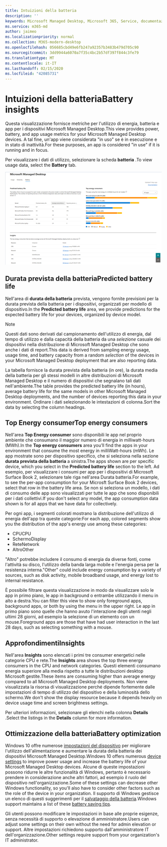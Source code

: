 ```yaml
---
title: Intuizioni della batteria
description: ''
keywords: Microsoft Managed Desktop, Microsoft 365, Service, documentazione
ms.service: m365-md
author: jaimeo
ms.localizationpriority: normal
ms.collection: M365-modern-desktop
ms.openlocfilehash: 056685cbd49e6fb247a92357b3483b479d705c90
ms.sourcegitcommit: 3dd9944a6070a7f35c4bc2b57df397f844c3fe79
ms.translationtype: MT
ms.contentlocale: it-IT
ms.lasthandoff: 02/15/2020
ms.locfileid: "42085731"
---
```

# <a name="battery-insights"></a><span data-ttu-id="243db-103">Intuizioni della batteria</span><span class="sxs-lookup"><span data-stu-id="243db-103">Battery insights</span></span>
<span data-ttu-id="243db-104">Questa visualizzazione fornisce metriche per l'utilizzo di energia, batteria e app per i dispositivi Microsoft Managed Desktop.</span><span class="sxs-lookup"><span data-stu-id="243db-104">This view provides power, battery, and app usage metrics for your Microsoft Managed Desktop devices.</span></span> <span data-ttu-id="243db-105">A tal fine, un'app viene considerata "in uso" se è in esecuzione e in stato di inattività.</span><span class="sxs-lookup"><span data-stu-id="243db-105">For these purposes, an app is considered "in use" if it is running and in focus.</span></span>

<span data-ttu-id="243db-106">Per visualizzare i dati di utilizzo, selezionare la scheda **batteria** .</span><span class="sxs-lookup"><span data-stu-id="243db-106">To view usage data, select the **Battery** tab.</span></span>

![Riquadro della batteria: durata stimata della batteria per modello di dispositivo in alto a sinistra, consumer energetici superiori (per app) in alto a destra, tabella Insights nella parte inferiore.](../../media/insights_battery.png)

## <a name="predicted-battery-life"></a><span data-ttu-id="243db-109">Durata prevista della batteria</span><span class="sxs-lookup"><span data-stu-id="243db-109">Predicted battery life</span></span>

<span data-ttu-id="243db-110">Nell'area di **durata della batteria** prevista, vengono fornite previsioni per la durata prevista della batteria per i dispositivi, organizzati per modello di dispositivo.</span><span class="sxs-lookup"><span data-stu-id="243db-110">In the **Predicted battery life** area, we provide predictions for the expected battery life for your devices, organized by device model.</span></span>

> [!NOTE]
> <span data-ttu-id="243db-111">Questi dati sono derivati dal campionamento dell'utilizzo di energia, dal tempo di utilizzo e dalla capacità della batteria da una <em>selezione</em> casuale dei dispositivi nella distribuzione di Microsoft Managed Desktop che sono anche i dati di report.</span><span class="sxs-lookup"><span data-stu-id="243db-111">This data is derived from sampling energy usage, usage time, and battery capacity from a random <em>selection</em> of the devices in your Microsoft Managed Desktop deployment that are also reporting data.</span></span>

<span data-ttu-id="243db-112">La tabella fornisce la durata prevista della batteria (in ore), la durata media della batteria per gli stessi modelli in altre distribuzioni di Microsoft Managed Desktop e il numero di dispositivi che segnalano tali dati nell'ambiente.</span><span class="sxs-lookup"><span data-stu-id="243db-112">The table provides the predicted battery life (in hours), average battery life for the same models in other Microsoft Managed Desktop deployments, and the number of devices reporting this data in your environment.</span></span> <span data-ttu-id="243db-113">Ordinare i dati selezionando le intestazioni di colonna.</span><span class="sxs-lookup"><span data-stu-id="243db-113">Sort the data by selecting the column headings.</span></span>



## <a name="top-energy-consumers"></a><span data-ttu-id="243db-114">Top Energy consumer</span><span class="sxs-lookup"><span data-stu-id="243db-114">Top energy consumers</span></span>

<span data-ttu-id="243db-115">Nell'area **Top Energy consumer** sono disponibili le app nel proprio ambiente che consumano il maggior numero di energia in milliwatt-hours (MWh).</span><span class="sxs-lookup"><span data-stu-id="243db-115">In the **Top energy consumers** area you’ll find the apps in your environment that consume the most energy in milliWatt-hours (mWh).</span></span> <span data-ttu-id="243db-116">Le app mostrate sono per dispositivo specifico, che si seleziona nella sezione **durata prevista della batteria** a sinistra.</span><span class="sxs-lookup"><span data-stu-id="243db-116">The apps shown are per specific device, which you select in the **Predicted battery life** section to the left.</span></span> <span data-ttu-id="243db-117">Ad esempio, per visualizzare i consumi per app per i dispositivi di Microsoft Surface Book 2, selezionare tale riga nell'area Durata batteria.</span><span class="sxs-lookup"><span data-stu-id="243db-117">For example, to see the per-app consumption for your Microsft Surface Book 2 devices, select that row in the battery life area.</span></span> <span data-ttu-id="243db-118">Se non si seleziona un modello, i dati di consumo delle app sono visualizzati per tutte le app che sono disponibili per i dati collettivi.</span><span class="sxs-lookup"><span data-stu-id="243db-118">If you don't select any model, the app consumption data shown is for all apps that we have data for collectively.</span></span>

 <span data-ttu-id="243db-119">Per ogni app, i segmenti colorati mostrano la distribuzione dell'utilizzo di energia dell'app tra queste categorie:</span><span class="sxs-lookup"><span data-stu-id="243db-119">For each app, colored segments show you the distribution of the app's energy use among these categories:</span></span>

- <span data-ttu-id="243db-120">CPU</span><span class="sxs-lookup"><span data-stu-id="243db-120">CPU</span></span>
- <span data-ttu-id="243db-121">Schermo</span><span class="sxs-lookup"><span data-stu-id="243db-121">Display</span></span>
- <span data-ttu-id="243db-122">Rete</span><span class="sxs-lookup"><span data-stu-id="243db-122">Network</span></span>
- <span data-ttu-id="243db-123">Altro</span><span class="sxs-lookup"><span data-stu-id="243db-123">Other</span></span>

<span data-ttu-id="243db-124">"Altro" potrebbe includere il consumo di energia da diverse fonti, come l'attività su disco, l'utilizzo della banda larga mobile e l'energia persa per la resistenza interna.</span><span class="sxs-lookup"><span data-stu-id="243db-124">"Other" could include energy consumption by a variety of sources, such as disk activity, mobile broadband usage, and energy lost to internal resistance.</span></span> 

<span data-ttu-id="243db-125">È possibile filtrare questa visualizzazione in modo da visualizzare solo le app in primo piano, le app in background o entrambe utilizzando il menu in alto a destra.</span><span class="sxs-lookup"><span data-stu-id="243db-125">You can filter this view to show only foreground apps, background apps, or both by using the menu in the upper right.</span></span> <span data-ttu-id="243db-126">Le app in primo piano sono quelle che hanno avuto l'interazione degli utenti negli ultimi 28 giorni, ad esempio la selezione di un elemento con un mouse.</span><span class="sxs-lookup"><span data-stu-id="243db-126">Foreground apps are those that have had user interaction in the last 28 days, such as selecting something with a mouse.</span></span>

## <a name="insights"></a><span data-ttu-id="243db-127">Approfondimenti</span><span class="sxs-lookup"><span data-stu-id="243db-127">Insights</span></span>

<span data-ttu-id="243db-128">Nell'area **Insights** sono elencati i primi tre consumer energetici nelle categorie CPU e rete.</span><span class="sxs-lookup"><span data-stu-id="243db-128">The **Insights** area shows the top three energy consumers in the CPU and network categories.</span></span> <span data-ttu-id="243db-129">Questi elementi consumano energia superiore alla media rispetto a tutte le distribuzioni desktop Microsoft gestite.</span><span class="sxs-lookup"><span data-stu-id="243db-129">These items are consuming higher than average energy compared to all Microsoft Managed Desktop deployments.</span></span> <span data-ttu-id="243db-130">Non viene visualizzata la risorsa di visualizzazione perché dipende fortemente dalle impostazioni di tempo di utilizzo del dispositivo e della luminosità dello schermo.</span><span class="sxs-lookup"><span data-stu-id="243db-130">We don't show the display resource because it depends heavily on device usage time and screen brightness settings.</span></span> 

<span data-ttu-id="243db-131">Per ulteriori informazioni, selezionare gli elenchi nella colonna **Details** .</span><span class="sxs-lookup"><span data-stu-id="243db-131">Select the listings in the **Details** column for more information.</span></span>

## <a name="battery-optimization"></a><span data-ttu-id="243db-132">Ottimizzazione della batteria</span><span class="sxs-lookup"><span data-stu-id="243db-132">Battery optimization</span></span>

<span data-ttu-id="243db-133">Windows 10 offre numerose [impostazioni del dispositivo](https://support.microsoft.com/help/20443/windows-10-battery-saving-tips) per migliorare l'utilizzo dell'alimentazione e aumentare la durata della batteria dei dispositivi Microsoft Managed Desktop.</span><span class="sxs-lookup"><span data-stu-id="243db-133">Windows 10 offers numerous [device settings](https://support.microsoft.com/help/20443/windows-10-battery-saving-tips) to improve power usage and increase the battery life of your Microsoft Managed Desktop devices.</span></span> <span data-ttu-id="243db-134">Alcune di queste impostazioni possono ridurre le altre funzionalità di Windows, pertanto è necessario prendere in considerazione anche altri fattori, ad esempio il ruolo del dispositivo nell'organizzazione.</span><span class="sxs-lookup"><span data-stu-id="243db-134">Some of these settings can decrease other Windows functionality, so you'll also have to consider other factors such as the role of the device in your organization.</span></span> <span data-ttu-id="243db-135">Il supporto di Windows gestisce un elenco di questi suggerimenti per il [salvataggio della batteria](https://support.microsoft.com/help/20443/windows-10-battery-saving-tips).</span><span class="sxs-lookup"><span data-stu-id="243db-135">Windows support maintains a list of these [battery saving tips](https://support.microsoft.com/help/20443/windows-10-battery-saving-tips).</span></span>

<span data-ttu-id="243db-136">Gli utenti possono modificare le impostazioni in base alle proprie esigenze, senza necessità di supporto o elevazione di amministratore.</span><span class="sxs-lookup"><span data-stu-id="243db-136">Users can adjust some settings on their own without the need for admin elevation or support.</span></span> <span data-ttu-id="243db-137">Altre impostazioni richiedono supporto dall'amministratore IT dell'organizzazione.</span><span class="sxs-lookup"><span data-stu-id="243db-137">Other settings require support from your organization's IT administrator.</span></span>
